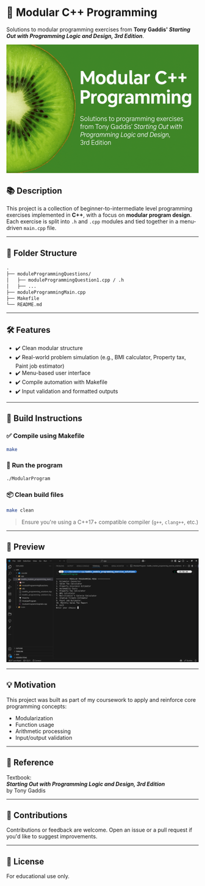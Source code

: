 
# 🧠 Modular C++ Programming
Solutions to modular programming exercises from **Tony Gaddis' _Starting Out with Programming Logic and Design, 3rd Edition_**.

![Banner](./banner.png)

## 📚 Description
This project is a collection of beginner-to-intermediate level programming exercises implemented in **C++**, with a focus on **modular program design**. Each exercise is split into `.h` and `.cpp` modules and tied together in a menu-driven `main.cpp` file.

---

## 📂 Folder Structure

```
.
├── moduleProgrammingQuestions/
│   ├── moduleProgrammingQuestion1.cpp / .h
│   ├── ...
├── moduleProgrammingMain.cpp
├── Makefile
└── README.md
```

---

## 🛠 Features

- ✔️ Clean modular structure
- ✔️ Real-world problem simulation (e.g., BMI calculator, Property tax, Paint job estimator)
- ✔️ Menu-based user interface
- ✔️ Compile automation with Makefile
- ✔️ Input validation and formatted outputs

---

## 🔧 Build Instructions

### ✅ Compile using Makefile
```bash
make
```

### 🏃 Run the program
```bash
./ModularProgram
```

### 📦 Clean build files
```bash
make clean
```

> Ensure you're using a C++17+ compatible compiler (`g++`, `clang++`, etc.)

---

## 📸 Preview

![Menu Preview](./preview.png)

---

## 💡 Motivation

This project was built as part of my coursework to apply and reinforce core programming concepts:
- Modularization
- Function usage
- Arithmetic processing
- Input/output validation

---

## 📘 Reference

Textbook:  
**_Starting Out with Programming Logic and Design, 3rd Edition_**  
by Tony Gaddis

---

## 🙌 Contributions

Contributions or feedback are welcome. Open an issue or a pull request if you'd like to suggest improvements.

---

## 📜 License

For educational use only.
